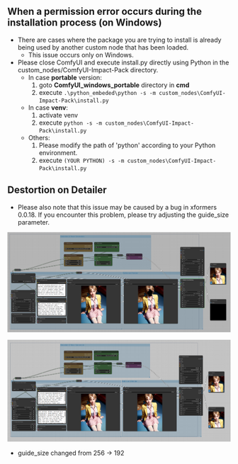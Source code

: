 ## When a permission error occurs during the installation process (on Windows)

* There are cases where the package you are trying to install is already being used by another custom node that has been loaded.
    * This issue occurs only on Windows.
* Please close ComfyUI and execute install.py directly using Python in the custom_nodes/ComfyUI-Impact-Pack directory.
    * In case **portable** version:
        1. goto **ComfyUI_windows_portable** directory in **cmd**
        2. execute ```.\python_embeded\python -s -m custom_nodes\ComfyUI-Impact-Pack\install.py```
    * In case **venv**:
        1. activate venv
        2. execute ```python -s -m custom_nodes\ComfyUI-Impact-Pack\install.py```
    * Others:
        1. Please modify the path of 'python' according to your Python environment.
        2. execute ```(YOUR PYTHON) -s -m custom_nodes\ComfyUI-Impact-Pack\install.py```



## Destortion on Detailer

* Please also note that this issue may be caused by a bug in xformers 0.0.18. If you encounter this problem, please try adjusting the guide_size parameter.

![example](black1.png)

![example](black2.png)
* guide_size changed from 256 -> 192
